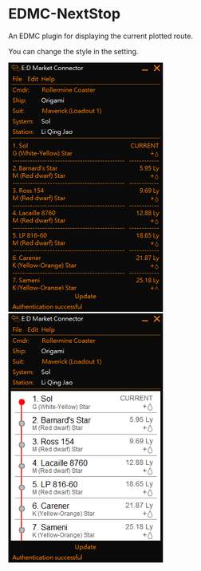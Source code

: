 # EDMC-NextStop
An EDMC plugin for displaying the current plotted route.

You can change the style in the setting.

![Screenshot](img/simple.png)
![Screenshot](img/fancy.png)
